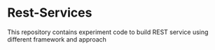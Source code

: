 # Rest-Services
This repository contains experiment code to build REST service using different framework and approach
